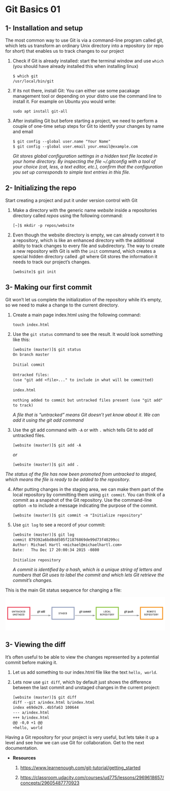 # Git Basics 01

## 1- **Installation and setup**

The most common way to use Git is via a command-line program called git, which lets us transform an ordinary Unix directory into a repository (or repo for short) that enables us to track changes to our project

1. Check if Git is already installed: start the terminal window and use `which` (you should have already installed this when installing linux)

    ```
    $ which git
    /usr/local/bin/git
    ```
2. If its not there, install Git: You can either use some pacakage management tool or depending on your distro use the command line to install it. For example on Ubuntu you would write:

    ```
    sudo apt install git-all
    ```
3. After installing Git but before starting a project, we need to perform a couple of one-time setup steps for Git to identify your changes by name and email

    ```
    $ git config --global user.name "Your Name"
    $ git config --global user.email your.email@example.com
    ```
    *Git stores global configuration settings in a hidden text file located in your home directory. By inspecting the file ~/.gitconfig with a tool of your choice (cat, less, a text editor, etc.), confirm that the configuration you set up corresponds to simple text entries in this file.* 

## 2- **Initializing the repo**

Start creating a project and put it under version control with Git

1. Make a directory with the generic name *website* inside a repositories directory called *repos* using the following command:

    ```
    [~]$ mkdir -p repos/website
    ```
2. Even though the website directory is empty, we can already convert it to a repository, which is like an enhanced directory with the additional ability to track changes to every file and subdirectory. The way to create a new repository with Git is with the `init` command, which creates a special hidden directory called *.git* where Git stores the information it needs to track our project’s changes.

    ```
    [website]$ git init
    ```

## 3- **Making our first commit**
Git won’t let us complete the initialization of the repository while it’s empty, so we need to make a change to the current directory.

1. Create a main page index.html using the following command:

    ```
    touch index.html
    ```

2. Use the `git status` command to see the result. It would look something like this:

    ```
    [website (master)]$ git status
    On branch master

    Initial commit

    Untracked files:
    (use "git add <file>..." to include in what will be committed)

    index.html

    nothing added to commit but untracked files present (use "git add" to track)
    ```

    *A file that is “untracked” means Git doesn’t yet know about it. We can add it using the git add command*

3. Use the git add command with `-A`  or with `.` which tells Git to add *all* untracked files.

    ```
    [website (master)]$ git add -A
    ```
      *or*
    
    ```
    [website (master)]$ git add .
    ```
  *The status of the file has now been promoted from untracked to staged, which means the file is ready to be added to the repository.*

4. After putting changes in the staging area, we can make them part of the local repository by committing them using `git commit`. You can think of a commit as a snapshot of the Git repository. Use the command-line option `-m` to include a message indicating the purpose of the commit. 

    ```
    [website (master)]$ git commit -m "Initialize repository"
    ```
5.  Use `git log` to see a record of your commit:

    ```
    [website (master)]$ git log
    commit 879392a6bd8dd505f21876869de99d73f40299cc
    Author: Michael Hartl <michael@michaelhartl.com>
    Date:   Thu Dec 17 20:00:34 2015 -0800

    Initialize repository
    ```
    *A commit is identified by a hash, which is a unique string of letters and numbers that Git uses to label the commit and which lets Git retrieve the commit’s changes.*

This is the main Git status sequence for changing a file:

![](./Assets/git_status_sequence.png)

## 3- **Viewing the diff**
It’s often useful to be able to view the changes represented by a potential commit before making it. 

1. Let us add something to our index.html file like the text `hello, world`.

2. Lets now use `git diff`, which by default just shows the difference between the last commit and unstaged changes in the current project:

    ```
    [website (master)]$ git diff
    diff --git a/index.html b/index.html
    index e69de29..4b5fa63 100644
    --- a/index.html
    +++ b/index.html
    @@ -0,0 +1 @@
    +hello, world
    ```

Having a Git repository for your project is very useful, but lets take it up a level and see how we can use Git for collaboration. Get to the next documentation.

* **Resources**

    1. https://www.learnenough.com/git-tutorial/getting_started

    2.  https://classroom.udacity.com/courses/ud775/lessons/2969618657/concepts/29605487770923




